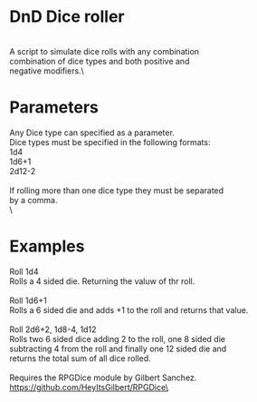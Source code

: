 # DnD Dice roller
\
A script to simulate dice rolls with any combination\
combination of dice types and both positive and\
negative modifiers.\

# Parameters
Any Dice type can specified as a parameter.\
Dice types must be specified in the following formats:\
1d4\
1d6+1\
2d12-2\
\
If rolling more than one dice type they must be separated\
by a comma.\
\
# Examples
Roll 1d4\
Rolls a 4 sided die. Returning the valuw of thr roll.\
\
Roll 1d6+1\
Rolls a 6 sided die and adds +1 to the roll and returns that value.\
\
Roll 2d6+2, 1d8-4, 1d12\
Rolls two 6 sided dice adding 2 to the roll, one 8 sided die\
subtracting 4 from the roll and finally one 12 sided die and\
returns the total sum of all dice rolled.\
\
Requires the RPGDice module by Gilbert Sanchez.\
https://github.com/HeyItsGilbert/RPGDice\
